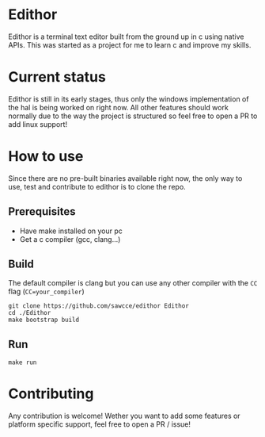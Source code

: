 # Edithor

Edithor is a terminal text editor built from the ground up in c using native APIs.
This was started as a project for me to learn c and improve my skills.

# Current status

Edithor is still in its early stages, thus only the windows implementation of the hal is being worked on right now.
All other features should work normally due to the way the project is structured so feel free to open a PR to add linux support!

# How to use

Since there are no pre-built binaries available right now, the only way to use, test and contribute to edithor is to clone the repo.

## Prerequisites
- Have make installed on your pc
- Get a c compiler (gcc, clang...)

## Build
The default compiler is clang but you can use any other compiler with the `CC` flag (`CC=your_compiler`)

```
git clone https://github.com/sawcce/edithor Edithor
cd ./Edithor
make bootstrap build
```

## Run

```
make run
```

# Contributing

Any contribution is welcome! Wether you want to add some features or platform specific support, feel free to open a PR / issue!
